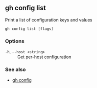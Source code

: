 

## gh config list

Print a list of configuration keys and values

```
gh config list [flags]
```

### Options


<dl class="flags">
	<dt><code>-h</code>, <code>--host &lt;string&gt;</code></dt>
	<dd>Get per-host configuration</dd>
</dl>


### See also

* [gh config](./gh_config)
